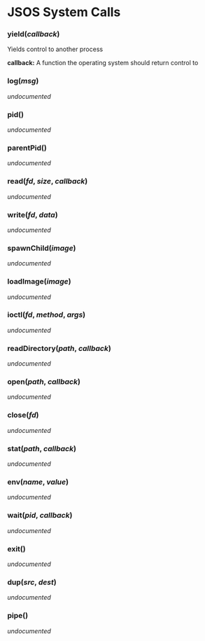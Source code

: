# JSOS System Calls
### yield(*callback*)

Yields control to another process

**callback:** A function the operating system should return control to

### log(*msg*)

*undocumented*

### pid()

*undocumented*

### parentPid()

*undocumented*

### read(*fd*, *size*, *callback*)

*undocumented*

### write(*fd*, *data*)

*undocumented*

### spawnChild(*image*)

*undocumented*

### loadImage(*image*)

*undocumented*

### ioctl(*fd*, *method*, *args*)

*undocumented*

### readDirectory(*path*, *callback*)

*undocumented*

### open(*path*, *callback*)

*undocumented*

### close(*fd*)

*undocumented*

### stat(*path*, *callback*)

*undocumented*

### env(*name*, *value*)

*undocumented*

### wait(*pid*, *callback*)

*undocumented*

### exit()

*undocumented*

### dup(*src*, *dest*)

*undocumented*

### pipe()

*undocumented*


